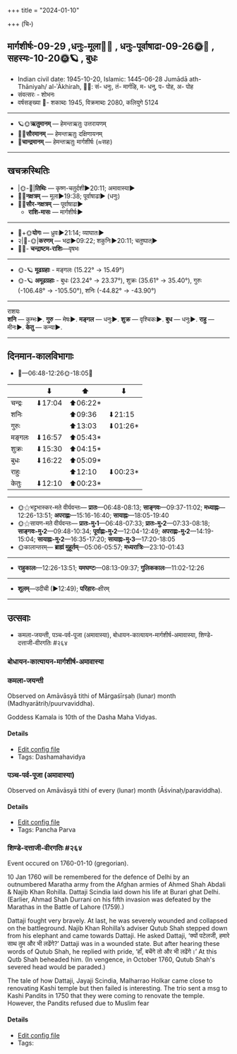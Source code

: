+++
title = "2024-01-10"

+++
(चि॰)
## मार्गशीर्षः-09-29  ,धनुः-मूला🌛🌌  ,  धनुः-पूर्वाषाढा-09-26🌞🌌  ,  सहस्यः-10-20🌞🪐  , बुधः
- Indian civil date: 1945-10-20, Islamic: 1445-06-28 Jumādā ath-Thāniyah/ al-ʾĀkhirah, 🌌🌞: सं- धनुः, तं- मार्गऴि, म- धनु, प- पोह, अ- पोह
- संवत्सरः - शोभनः
- वर्षसङ्ख्या 🌛- शकाब्दः 1945, विक्रमाब्दः 2080, कलियुगे 5124
___________________
- 🪐🌞**ऋतुमानम्** — हेमन्तऋतुः उत्तरायणम्
- 🌌🌞**सौरमानम्** — हेमन्तऋतुः दक्षिणायनम्
- 🌛**चान्द्रमानम्** — हेमन्तऋतुः मार्गशीर्षः (≈सहः)
___________________


## खचक्रस्थितिः
- |🌞-🌛|**तिथिः** — कृष्ण-चतुर्दशी►20:11; अमावास्या►  
- 🌌🌛**नक्षत्रम्** — मूला►19:38; पूर्वाषाढा► (धनुः)  
- 🌌🌞**सौर-नक्षत्रम्** — पूर्वाषाढा►  
  - **राशि-मासः** — मार्गशीर्षः► 
___________________
- 🌛+🌞**योगः** — ध्रुवः►21:14; व्याघातः►  
- २|🌛-🌞|**करणम्** — भद्रा►09:22; शकुनिः►20:11; चतुष्पात्►  
- 🌌🌛- **चन्द्राष्टम-राशिः**—वृषभः  
___________________
- 🌞-🪐 **मूढग्रहाः** - मङ्गलः (15.22° → 15.49°)
- 🌞-🪐 **अमूढग्रहाः** - बुधः (23.24° → 23.37°), शुक्रः (35.61° → 35.40°), गुरुः (-106.48° → -105.50°), शनिः (-44.82° → -43.90°)
___________________
राशयः  
**शनि** — कुम्भः►. **गुरु** — मेषः►. **मङ्गल** — धनुः►. **शुक्र** — वृश्चिकः►. **बुध** — धनुः►. **राहु** — मीनः►. **केतु** — कन्या►. 
___________________


## दिनमान-कालविभागाः
- 🌅—06:48-12:26🌞-18:05🌇  

|      |⬇     |⬆     |⬇     |
|------|-----|-----|------|
|चन्द्रः|⬇17:04 |⬆06:22*|     |
|शनिः   |     |⬆09:36 |⬇21:15 |
|गुरुः  |     |⬆13:03 |⬇01:26*|
|मङ्गलः |⬇16:57 |⬆05:43*|     |
|शुक्रः |⬇15:30 |⬆04:15*|     |
|बुधः   |⬇16:22 |⬆05:09*|     |
|राहुः  |     |⬆12:10 |⬇00:23*|
|केतुः  |⬇12:10 |⬆00:23*|     |
___________________
- 🌞⚝भट्टभास्कर-मते वीर्यवन्तः— **प्रातः**—06:48-08:13; **साङ्गवः**—09:37-11:02; **मध्याह्नः**—12:26-13:51; **अपराह्णः**—15:16-16:40; **सायाह्नः**—18:05-19:40  
- 🌞⚝सायण-मते वीर्यवन्तः— **प्रातः-मु॰1**—06:48-07:33; **प्रातः-मु॰2**—07:33-08:18; **साङ्गवः-मु॰2**—09:48-10:34; **पूर्वाह्णः-मु॰2**—12:04-12:49; **अपराह्णः-मु॰2**—14:19-15:04; **सायाह्नः-मु॰2**—16:35-17:20; **सायाह्नः-मु॰3**—17:20-18:05  
- 🌞कालान्तरम्— **ब्राह्मं मुहूर्तम्**—05:06-05:57; **मध्यरात्रिः**—23:10-01:43  
___________________
- **राहुकालः**—12:26-13:51; **यमघण्टः**—08:13-09:37; **गुलिककालः**—11:02-12:26  
___________________
- **शूलम्**—उदीची (►12:49); **परिहारः**–क्षीरम्  
___________________

## उत्सवाः
- कमला-जयन्ती, पञ्च-पर्व-पूजा (अमावास्या), बोधायन-कात्यायन-मार्गशीर्ष-अमावास्या, शिण्डे-दत्ताजी-वीरगतिः #२६४
### बोधायन-कात्यायन-मार्गशीर्ष-अमावास्या
### कमला-जयन्ती

Observed on Amāvāsyā tithi of Mārgaśīrṣaḥ (lunar) month (Madhyarātriḥ/puurvaviddha). 

Goddess Kamala is 10th of the Dasha Maha Vidyas.

#### Details
- [Edit config file](https://github.com/jyotisham/adyatithi/blob/master/devatA/dashamahAvidyA/lunar_month/tithi/09/30/kamalA~jayantI.toml)
- Tags: Dashamahavidya


### पञ्च-पर्व-पूजा (अमावास्या)

Observed on Amāvāsyā tithi of every (lunar) month (Āśvinaḥ/paraviddha). 



#### Details
- [Edit config file](https://github.com/jyotisham/adyatithi/blob/master/devatA/devIparva/lunar_month/tithi/00/30/pancha-parva-1.toml)
- Tags: Pancha Parva


### शिण्डे-दत्ताजी-वीरगतिः #२६४

Event occured on 1760-01-10 (gregorian). 

10 Jan 1760 will be remembered for the defence of Delhi by an outnumbered Maratha army from the Afghan armies of  Ahmed Shah Abdali & Najib Khan Rohilla. Dattaji Scindia laid down his life at Burari ghat Delhi. (Earlier, Ahmad Shah Durrani on his fifth invasion was defeated by the Marathas in the Battle of Lahore (1759).)

Dattaji fought very bravely. At last, he was severely wounded and collapsed on the battleground. Najib Khan Rohilla’s adviser Qutub Shah stepped down from his elephant and came towards Dattaji. He asked Dattaji, ‘क्यों पटेलजी, हमारे साथ तुम और भी लढेंगे?’ Dattaji was in a wounded state. But after hearing these words of Qutub Shah, he replied with pride, ‘हाँ, बचेंगे तो और भी लढेंगे।’ At this Qutb Shah beheaded him. (In vengence, in October 1760, Qutub Shah's severed head would be paraded.)

The tale of how Dattaji, Jayaji Scindia, Malharrao Holkar came close to renovating Kashi temple but then failed is interesting. The trio sent a msg to Kashi Pandits in 1750 that they were coming to renovate the temple. However, the Pandits refused due to Muslim fear

#### Details
- [Edit config file](https://github.com/jyotisham/adyatithi/blob/master/mahApuruSha/xatra-later/gregorian/day/01/10/shiNDE-dattAjI-mRtaH.toml)
- Tags: 


